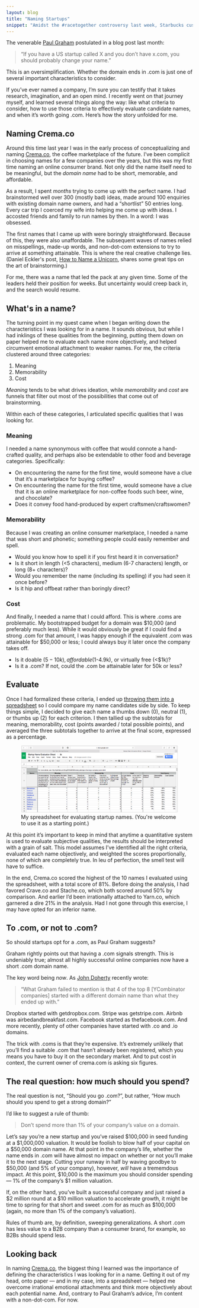 ```yaml
---
layout: blog
title: "Naming Startups"
snippet: "Amidst the #racetogether controversy last week, Starbucks customers received an email promoting the company’s latest offering from their Reserve Roastery: a premium coffee subscription. For $24 a month, customers can become the proud recipient of an 8.8oz bag of small-lot coffee, delivered to their door."
---
```


The venerable [Paul Graham](http://paulgraham.com/name.html) postulated in a blog post last month:

> “If you have a US startup called X and you don’t have x.com, you should probably change your name.”

This is an oversimplification. Whether the domain ends in .com is just one of several important characteristics to consider.

If you’ve ever named a company, I’m sure you can testify that it takes research, imagination, and an open mind. I recently went on that journey myself, and learned several things along the way: like what criteria to consider, how to use those criteria to effectively evaluate candidate names, and when it’s worth going .com. Here’s how the story unfolded for me.

## Naming Crema.co
Around this time last year I was in the early process of conceptualizing and naming [Crema.co](http://crema.co/), the coffee marketplace of the future. I’ve been complicit in choosing names for a few companies over the years, but this was my first time naming an online consumer brand. Not only did the name itself need to be meaningful, but the _domain name_ had to be short, memorable, and affordable.

As a result, I spent _months_ trying to come up with the perfect name. I had brainstormed well over 300 (mostly bad) ideas, made around 100 enquiries with existing domain name owners, and had a “shortlist” 50 entries long. Every car trip I coerced my wife into helping me come up with ideas. I accosted friends and family to run names by then. In a word: I was obsessed.

The first names that I came up with were boringly straightforward. Because of this, they were also unaffordable. The subsequent waves of names relied on misspellings, made-up words, and non-dot-com extensions to try to arrive at something attainable. This is where the real creative challenge lies. (Daniel Eckler's post, [How to Name a Unicorn](https://blog.growth.supply/how-to-name-a-unicorn-what-you-need-to-know-about-naming-a-billion-dollar-startup-e52b12cd7f77), shares some great tips on the art of brainstorming.)

For me, there was a name that led the pack at any given time. Some of the leaders held their position for weeks. But uncertainty would creep back in, and the search would resume.

## What's in a name?
The turning point in my quest came when I began writing down the characteristics I was looking for in a name. It sounds obvious, but while I had inklings of these qualities from the beginning, putting them down on paper helped me to evaluate each name more objectively, and helped circumvent emotional attachment to weaker names. For me, the criteria clustered around three categories:

1. Meaning
2. Memorability
3. Cost

_Meaning_ tends to be what drives ideation, while _memorability_ and _cost_ are funnels that filter out most of the possibilities that come out of brainstorming.

Within each of these categories, I articulated specific qualities that I was looking for.

### Meaning	
I needed a name synonymous with coffee that would connote a hand-crafted quality, and perhaps also be extendable to other food and beverage categories. Specifically:

* On encountering the name for the first time, would someone have a clue that it’s a marketplace for buying coffee?
* On encountering the name for the first time, would someone have a clue that it is an online marketplace for non-coffee foods such beer, wine, and chocolate?
* Does it convey food hand-produced by expert craftsmen/craftswomen?

### Memorability
Because I was creating an online consumer marketplace, I needed a name that was short and phonetic; something people could easily remember and spell.

* Would you know how to spell it if you first heard it in conversation?
* Is it short in length (<5 characters), medium (6-7 characters) length, or long (8+ characters)?
* Would you remember the name (including its spelling) if you had seen it once before?
* Is it hip and offbeat rather than boringly direct?

### Cost
And finally, I needed a name that I could afford. This is where .coms are problematic. My bootstrapped budget for a domain was $10,000 (and preferably much less). While it would obviously be great if I could find a strong .com for that amount, I was happy enough if the equivalent .com was attainable for $50,000 or less; I could always buy it later once the company takes off.

* Is it doable ($5-10k), affordable ($1-4.9k), or virtually free (<$1k)?	
* Is it a .com? If not, could the .com be attainable later for 50k or less?

## Evaluate
Once I had formalized these criteria, I ended up [throwing them into a spreadsheet](https://docs.google.com/a/crema.co/spreadsheets/d/1dP-i-gWNh7yyJemKN6-PjdsXZbu_h0-_mz4XJmWa_ek/edit?usp=sharing) so I could compare my name candidates side by side. To keep things simple, I decided to give each name a thumbs down (0), neutral (1), or thumbs up (2) for each criterion. I then tallied up the subtotals for meaning, memorability, cost (points awarded / total possible points), and averaged the three subtotals together to arrive at the final score, expressed as a percentage.

<figure class="medium">
	<a href="https://docs.google.com/a/crema.co/spreadsheets/d/1dP-i-gWNh7yyJemKN6-PjdsXZbu_h0-_mz4XJmWa_ek/edit?usp=sharing"><img src="/resources/images/2015-09-08/spreadsheet.png" /></a>
	<figcaption>My spreadsheet for evaluating startup names. (You're welcome to use it as a starting point.)</figcaption>
</figure>

At this point it’s important to keep in mind that anytime a quantitative system is used to evaluate subjective qualities, the results should be interpreted with a grain of salt. This model assumes I’ve identified all the right criteria, evaluated each name objectively, and weighted the scores proportionally, none of which are completely true. In leu of perfection, the smell test will have to suffice.

In the end, Crema.co scored the highest of the 10 names I evaluated using the spreadsheet, with a total score of 81%. Before doing the analysis, I had favored Crave.co and Stache.co, which both scored around 50% by comparison. And earlier I’d been irrationally attached to Yarn.co, which garnered a dire 21% in the analysis. Had I not gone through this exercise, I may have opted for an inferior name.

## To .com, or not to .com?
So should startups opt for a .com, as Paul Graham suggests?

Graham rightly points out that having a .com signals strength. This is undeniably true; almost all highly successful online companies now have a short .com domain name.

The key word being _now_. As [John Doherty](http://www.johnfdoherty.com/startup-brand/) recently wrote:

> “What Graham failed to mention is that 4 of the top 8 [YCombinator companies] started with a different domain name than what they ended up with.”

Dropbox started with getdropbox.com. Stripe was getstripe.com. Airbnb was airbedandbreakfast.com. Facebook started as thefacebook.com. And more recently, plenty of other companies have started with .co and .io domains.

The trick with .coms is that they’re expensive. It’s extremely unlikely that you’ll find a suitable .com that hasn’t already been registered, which you means you have to buy it on the secondary market. And to put cost in context, the current owner of crema.com is asking six figures.

## The real question: how much should you spend?
The real question is not, “Should you go .com?”, but rather, “How much should you spend to get a strong domain?”

I’d like to suggest a rule of thumb:

> Don’t spend more than 1% of your company’s value on a domain.

Let’s say you’re a new startup and you’ve raised $100,000 in seed funding at a $1,000,000 valuation. It would be foolish to blow half of your capital on a $50,000 domain name. At that point in the company’s life, whether the name ends in .com will have almost no impact on whether or not you’ll make it to the next stage. Cutting your runway in half by waving goodbye to $50,000 (and 5% of your company), however, _will_ have a trememdous impact. At this point, $10,000 is the maximum you should consider spending — 1% of the company’s $1 million valuation.

If, on the other hand, you’ve built a successful company and just raised a $2 million round at a $10 million valuation to accelerate growth, it might be time to spring for that short and sweet .com for as much as $100,000 (again, no more than 1% of the company’s valuation).

Rules of thumb are, by definition, sweeping generalizations. A short .com has less value to a B2B company than a consumer brand, for example, so B2Bs should spend less.

## Looking back
In naming [Crema.co](http://crema.co/), the biggest thing I learned was the importance of defining the characteristics I was looking for in a name. Getting it out of my head, onto paper — and in my case, into a spreadsheet — helped me overcome irrational emotional attachments and think more objectively about each potential name. And, contrary to Paul Graham’s advice, I’m content with a non-dot-com. For now.